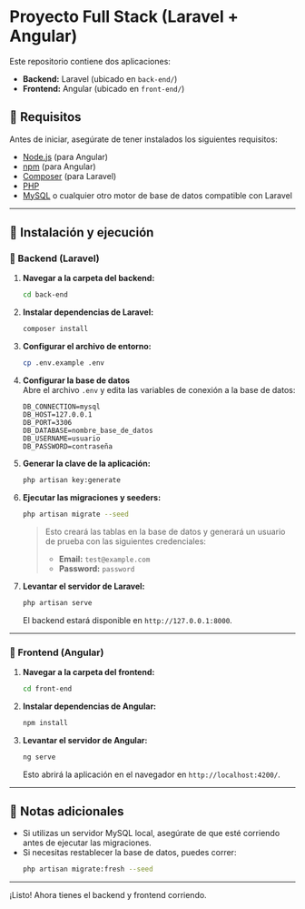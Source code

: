 # Proyecto Full Stack (Laravel + Angular)

Este repositorio contiene dos aplicaciones:

- **Backend:** Laravel (ubicado en `back-end/`)
- **Frontend:** Angular (ubicado en `front-end/`)

## 📌 Requisitos

Antes de iniciar, asegúrate de tener instalados los siguientes requisitos:

- [Node.js](https://nodejs.org/) (para Angular)
- [npm](https://www.npmjs.com/) (para Angular)
- [Composer](https://getcomposer.org/) (para Laravel)
- [PHP](https://www.php.net/)
- [MySQL](https://www.mysql.com/) o cualquier otro motor de base de datos compatible con Laravel

---

## 🚀 Instalación y ejecución

### 🔹 Backend (Laravel)

1. **Navegar a la carpeta del backend:**
   ```sh
   cd back-end
   ```

2. **Instalar dependencias de Laravel:**
   ```sh
   composer install
   ```

3. **Configurar el archivo de entorno:**
   ```sh
   cp .env.example .env
   ```

4. **Configurar la base de datos**  
   Abre el archivo `.env` y edita las variables de conexión a la base de datos:

   ```env
   DB_CONNECTION=mysql
   DB_HOST=127.0.0.1
   DB_PORT=3306
   DB_DATABASE=nombre_base_de_datos
   DB_USERNAME=usuario
   DB_PASSWORD=contraseña
   ```

5. **Generar la clave de la aplicación:**
   ```sh
   php artisan key:generate
   ```

6. **Ejecutar las migraciones y seeders:**
   ```sh
   php artisan migrate --seed
   ```

   > Esto creará las tablas en la base de datos y generará un usuario de prueba con las siguientes credenciales:
   > - **Email:** `test@example.com`
   > - **Password:** `password`

7. **Levantar el servidor de Laravel:**
   ```sh
   php artisan serve
   ```

   El backend estará disponible en `http://127.0.0.1:8000`.

---

### 🔹 Frontend (Angular)

1. **Navegar a la carpeta del frontend:**
   ```sh
   cd front-end
   ```

2. **Instalar dependencias de Angular:**
   ```sh
   npm install
   ```


3. **Levantar el servidor de Angular:**
   ```sh
   ng serve
   ```

   Esto abrirá la aplicación en el navegador en `http://localhost:4200/`.

---

## 🎯 Notas adicionales

- Si utilizas un servidor MySQL local, asegúrate de que esté corriendo antes de ejecutar las migraciones.
- Si necesitas restablecer la base de datos, puedes correr:
  ```sh
  php artisan migrate:fresh --seed
  ```
---

¡Listo! Ahora tienes el backend y frontend corriendo.